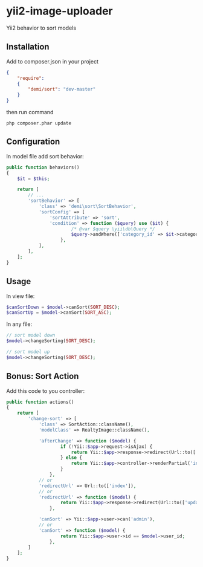 yii2-image-uploader
===================

Yii2 behavior to sort models

Installation
------------
Add to composer.json in your project
```json
{
	"require":
	{
  		"demi/sort": "dev-master"
	}
}
```
then run command
```code
php composer.phar update
```

Configuration
-------------
In model file add sort behavior:
```php
public function behaviors()
{
    $it = $this;

    return [
        // ...
        'sortBehavior' => [
            'class' => 'demi\sort\SortBehavior',
            'sortConfig' => [
                'sortAttribute' => 'sort',
                'condition' => function ($query) use ($it) {
                        /* @var $query \yii\db\Query */
                        $query->andWhere(['category_id' => $it->category_id]);
                    },
            ],
        ],
    ];
}
```

Usage
-----
In view file:
```php
$canSortDown = $model->canSort(SORT_DESC);
$canSortUp = $model->canSort(SORT_ASC);
```

In any file:
```php
// sort model down
$model->changeSorting(SORT_DESC);

// sort model up
$model->changeSorting(SORT_DESC);
```

Bonus: Sort Action
-----
Add this code to you controller:
```php
public function actions()
{
    return [
        'change-sort' => [
            'class' => SortAction::className(),
            'modelClass' => RealtyImage::className(),

            'afterChange' => function ($model) {
                    if (!Yii::$app->request->isAjax) {
                        return Yii::$app->response->redirect(Url::to(['update', 'id' => $model->category_id]));
                    } else {
                        return Yii::$app->controller->renderPartial('index', ['model' => $model]);
                    }
                },
            // or
            'redirectUrl' => Url::to(['index']),
            // or
            'redirectUrl' => function ($model) {
                    return Yii::$app->response->redirect(Url::to(['update', 'id' => $model->category_id]));
                },

            'canSort' => Yii::$app->user->can('admin'),
            // or
            'canSort' => function ($model) {
                    return Yii::$app->user->id == $model->user_id;
                },
        ]
    ];
}
```